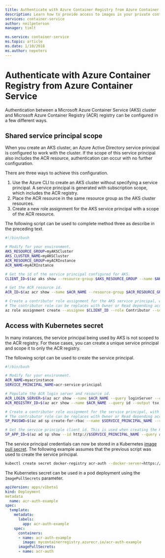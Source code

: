 ```yaml
---
title: Authenticate with Azure Container Registry from Azure Container Service
description: Learn how to provide access to images in your private container registry from Azure Container Service by using an Azure Active Directory service principal.
services: container-service
author: neilpeterson
manager: timlt

ms.service: container-service
ms.topic: article
ms.date: 1/10/2018
ms.author: nepeters
---
```


# Authenticate with Azure Container Registry from Azure Container Service

Authentication between a Microsoft Azure Container Service (AKS) cluster and Microsoft Azure Container Registry (ACR) registry can be configured in a few different ways.

## Shared service principal scope

When you create an AKS cluster, an Azure Active Directory service principal is configured to work with the cluster. If the scope of this service principal also includes the ACR resource, authentication can occur with no further configuration. 

There are three ways to achieve this configuration.

1. Use the Azure CLI to create an AKS cluster without specifying a service principal. A service principal is generated with subscription scope, which includes the ACR registry.
2. Place the ACR resource in the same resource group as the AKS cluster resources.
3. Create a new role assignment for the AKS service principal with a scope of the ACR resource.

The following script can be used to complete method three as describe in the preceding text.

```bash
#!/bin/bash

# Modify for your environment.
AKS_RESOURCE_GROUP=myAKSCluster
AKS_CLUSTER_NAME=myAKSCluster
ACR_RESOURCE_GROUP=myACRInstance
ACR_NAME=myACRInstance

# Get the id of the service principal configured for AKS.
CLIENT_ID=$(az aks show --resource-group $AKS_RESOURCE_GROUP --name $AKS_CLUSTER_NAME --query "properties.servicePrincipalProfile.clientId" --output tsv)

# Get the ACR resource id.
ACR_ID=$(az acr show --name $ACR_NAME --resource-group $ACR_RESOURCE_GROUP --query "id" --output tsv)

# Create a contributor role assignment for the AKS service principal, with a scope of the ACR resource. 
# The contributor role can be replaces with Owner or Read depending access requirements. 
az role assignment create --assignee $CLIENT_ID --role Contributor --scope $ACR_ID
```

## Access with Kubernetes secret

In many instances, the service principal being used by AKS is not scoped to the ACR registry. For these cases, you can create a unique service principal and scope it to only the ACR registry.

The following script can be used to create the service principal. 

```bash
#!/bin/bash

# Modify for your environment.
ACR_NAME=myacrinstance
SERVICE_PRINCIPAL_NAME=acr-service-principal

# Populate the ACR login server and resource id. 
ACR_LOGIN_SERVER=$(az acr show --name $ACR_NAME --query loginServer --output tsv)
ACR_REGISTRY_ID=$(az acr show --name $ACR_NAME --query id --output tsv)

# Create a contributor role assignment for the service principal, with a scope of the ACR resource. 
# The contributor role can be replaces with Owner or Read depending access requirements.
SP_PASSWD=$(az ad sp create-for-rbac --name $SERVICE_PRINCIPAL_NAME --role contributor --scopes $ACR_REGISTRY_ID --query password --output tsv)

# Get the service principle client id. This is used when creating the Kubernetes secret.
SP_APP_ID=$(az ad sp show --id http://$SERVICE_PRINCIPAL_NAME --query appId --output tsv)
```

The service principal credentials can now be stored in a Kubernetes [image pull secret][image-pull-secret]. The following example assumes that the previous script was used to create the service principal.

```bash
kubectl create secret docker-registry acr-auth --docker-server=https://$ACR_LOGIN_SERVER --docker-username=$SP_APP_ID --docker-password=$SP_PASSWD --docker-email=user@contoso.com
```

The Kubernetes secret can be used in a pod deployment using the `ImagePullSecrets` parameter. 

```yaml
apiVersion: apps/v1beta1
kind: Deployment
metadata
  name: acr-auth-example
spec:
  template:
    metadata:
      labels:
        app: acr-auth-example
    spec:
      containers:
      - name: acr-auth-example
        image: mycontainerregistry.azurecr.io/acr-auth-example
      imagePullSecrets:
      - name: acr-auth
```

<!-- LINKS - external -->
[kubernetes-secret]: https://kubernetes.io/docs/concepts/configuration/secret/
[image-pull-secret]: https://kubernetes.io/docs/concepts/configuration/secret/#using-imagepullsecrets